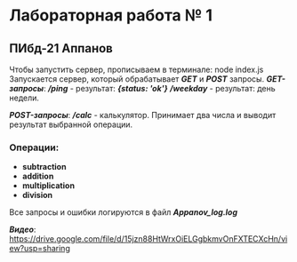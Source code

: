 # Лабораторная работа № 1 
## ПИбд-21 Аппанов

Чтобы запустить сервер, прописываем в терминале: node index.js
Запускается сервер, который обрабатывает ***GET*** и ***POST*** запросы.
***GET-запросы***:
***/ping*** - результат: ***{status: 'ok'}***
***/weekday*** - результат: день недели.


***POST-запросы***:
***/сalc*** - калькулятор. Принимает два числа и выводит результат выбранной операции.
### Операции:
* **subtraction**
* **addition**
* **multiplication**
* **division**

Все запросы и ошибки логируются в файл ***Appanov_log.log***

***Видео***:
https://drive.google.com/file/d/15jzn88HtWrxOiELGgbkmvOnFXTECXcHn/view?usp=sharing